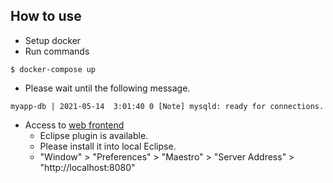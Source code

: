 ## How to use
* Setup docker
* Run commands
```
$ docker-compose up
```
* Please wait until the following message.
```
myapp-db | 2021-05-14  3:01:40 0 [Note] mysqld: ready for connections.
```
* Access to [web frontend](http://localhost:8080)
  * Eclipse plugin is available.
  * Please install it into local Eclipse.
  * "Window" > "Preferences" > "Maestro" > "Server Address" > "http://localhost:8080"
